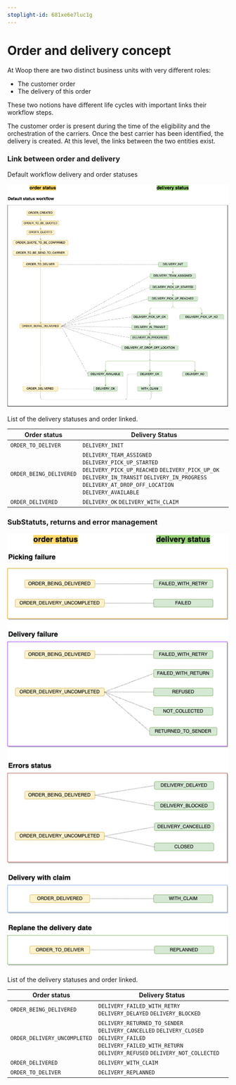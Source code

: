 ```yaml
---
stoplight-id: 681xe6e7luc1g
---
```


# Order and delivery concept

At Woop there are two distinct business units with very different roles: 
- The customer order 
- The delivery of this order

These two notions have different life cycles with important links their workflow steps. 

The customer order is present during the time of the eligibility and the orchestration of the carriers. Once the best carrier has been identified, the delivery is created. At this level, the links between the two entities exist. 

### Link between order and delivery

Default workflow delivery and order statuses

![Default_status_workflow.png](../../../assets/images/Default_status_workflow.png)



List of the delivery statuses and order linked.

| Order status                 | Delivery Status                      |
| ---------------------------- | ------------------------------------ |
| `ORDER_TO_DELIVER`           | `DELIVERY_INIT`					  |
| `ORDER_BEING_DELIVERED`      | `DELIVERY_TEAM_ASSIGNED`	`DELIVERY_PICK_UP_STARTED`	`DELIVERY_PICK_UP_REACHED`	`DELIVERY_PICK_UP_OK`	`DELIVERY_IN_TRANSIT`	`DELIVERY_IN_PROGRESS`	`DELIVERY_AT_DROP_OFF_LOCATION`	`DELIVERY_AVAILABLE`	|
| `ORDER_DELIVERED`            | `DELIVERY_OK`  `DELIVERY_WITH_CLAIM`	      |


### SubStatuts, returns and error management

![Failure_and_errors_status_workflow.png](../../../assets/images/Failure_and_errors_status_workflow.png)


List of the delivery statuses and order linked.

| Order status                 | Delivery Status                      |
| ---------------------------- | ------------------------------------ |
| `ORDER_BEING_DELIVERED`      | `DELIVERY_FAILED_WITH_RETRY` `DELIVERY_DELAYED`  `DELIVERY_BLOCKED`           |
| `ORDER_DELIVERY_UNCOMPLETED` |`DELIVERY_RETURNED_TO_SENDER` `DELIVERY_CANCELLED`  `DELIVERY_CLOSED`  `DELIVERY_FAILED` `DELIVERY_FAILED_WITH_RETURN`  `DELIVERY_REFUSED` `DELIVERY_NOT_COLLECTED`|
| `ORDER_DELIVERED`            | `DELIVERY_WITH_CLAIM`                       |
| `ORDER_TO_DELIVER`           | `DELIVERY_REPLANNED`               |


